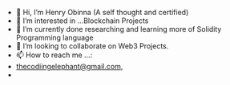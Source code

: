 - 👋 Hi, I’m Henry Obinna (A self thought and certified)
- 👀 I’m interested in ...Blockchain Projects
- 🌱 I’m currently done researching and learning more of Solidity Programming language
- 💞️ I’m looking to collaborate on Web3 Projects.
- 📫 How to reach me ...:
- thecodiingelephant@gmail.com,
- 

<!---
kodakr/kodakr is a ✨ special ✨ repository because its `README.md` (this file) appears on your GitHub profile.
You can click the Preview link to take a look at your changes.
--->
